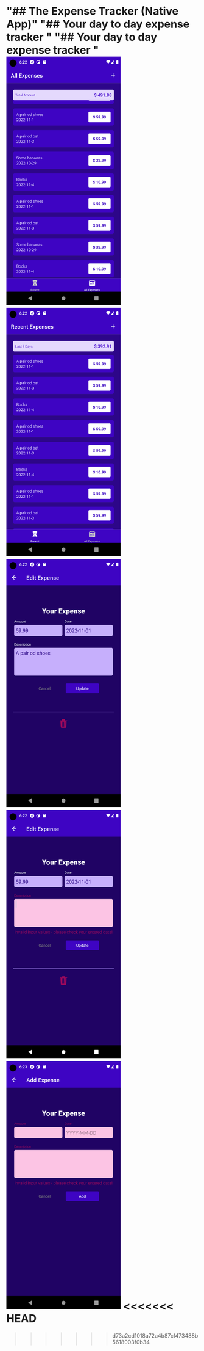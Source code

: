 "## The Expense Tracker (Native App)"
"## Your day to day expense tracker "
"## Your day to day expense tracker "
<img src="./ScreenSort/Screenshot_1667823751.png" width="300">
<img src="./ScreenSort/Screenshot_1667823757.png" width="300">
<img src="./ScreenSort/Screenshot_1667823767.png" width="300">
<img src="./ScreenSort/Screenshot_1667823777.png" width="300">
<img src="./ScreenSort/Screenshot_1667823792.png" width="300">
<<<<<<< HEAD
=======

>>>>>>> d73a2cd1018a72a4b87cf473488b5618003f0b34
